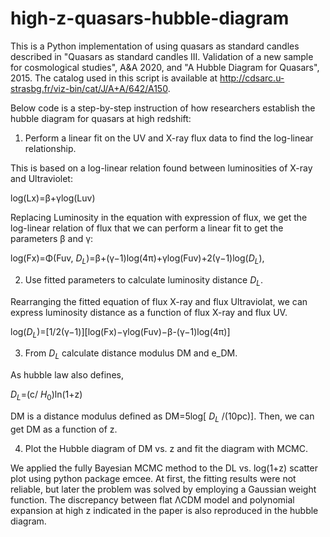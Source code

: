 # high-z-quasars-hubble-diagram

This is a Python implementation of using quasars as standard candles described in "Quasars as standard candles III. Validation of a new sample for cosmological studies", A&A 2020, and "A Hubble Diagram for Quasars", 2015. The catalog used in this script is available at http://cdsarc.u-strasbg.fr/viz-bin/cat/J/A+A/642/A150. 

Below code is a step-by-step instruction of how researchers establish the hubble diagram for quasars at high redshift:
1. Perform a linear fit on the UV and X-ray flux data to find the log-linear relationship.

This is based on a log-linear relation found between luminosities of X-ray and Ultraviolet:

log(Lx)=β+γlog(Luv) 

Replacing Luminosity in the equation with expression of flux, we get the log-linear relation of flux that we can perform a linear fit to get the parameters β and γ:

log(Fx)=Φ(Fuv, $D_L$)=β+(γ−1)log(4π)+γlog(Fuv)+2(γ−1)log($D_L$),



2. Use fitted parameters to calculate luminosity distance $D_L$.

Rearranging the fitted equation of flux X-ray and flux Ultraviolat, we can express luminosity distance as a function of flux X-ray and flux UV.  

log($D_L$)=[1/2(γ−1)][log(Fx)−γlog(Fuv)−β-(γ−1)log(4π)]



3. From $D_L$ calculate distance modulus DM and e_DM.

As hubble law also defines, 

$D_L$=(c/ $H_0$)ln(1+z)

DM is a distance modulus defined as DM=5log[ $D_L$ /(10pc)]. Then, we can get DM as a function of z.



4. Plot the Hubble diagram of DM vs. z and fit the diagram with MCMC.

We applied the fully Bayesian MCMC method to the DL vs. log(1+z) scatter plot using python package emcee. At first, the fitting results were not reliable, but later the problem was solved by employing a Gaussian weight function. The discrepancy between flat ΛCDM model and polynomial expansion at high z indicated in the paper is also reproduced in the hubble diagram.

   
